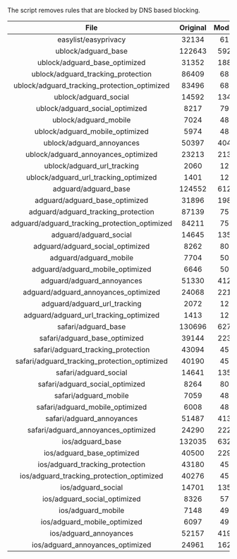 The script removes rules that are blocked by DNS based blocking.


| File | Original | Modified |
|:----:|:-----:|:-----:|
| easylist/easyprivacy | 32134 | 6196 |
| ublock/adguard_base | 122643 | 59267 |
| ublock/adguard_base_optimized | 31352 | 18820 |
| ublock/adguard_tracking_protection | 86409 | 6822 |
| ublock/adguard_tracking_protection_optimized | 83496 | 6822 |
| ublock/adguard_social | 14592 | 13481 |
| ublock/adguard_social_optimized | 8217 | 7963 |
| ublock/adguard_mobile | 7024 | 4841 |
| ublock/adguard_mobile_optimized | 5974 | 4841 |
| ublock/adguard_annoyances | 50397 | 40423 |
| ublock/adguard_annoyances_optimized | 23213 | 21319 |
| ublock/adguard_url_tracking | 2060 | 1219 |
| ublock/adguard_url_tracking_optimized | 1401 | 1219 |
| adguard/adguard_base | 124552 | 61270 |
| adguard/adguard_base_optimized | 31896 | 19814 |
| adguard/adguard_tracking_protection | 87139 | 7500 |
| adguard/adguard_tracking_protection_optimized | 84211 | 7501 |
| adguard/adguard_social | 14645 | 13541 |
| adguard/adguard_social_optimized | 8262 | 8018 |
| adguard/adguard_mobile | 7704 | 5020 |
| adguard/adguard_mobile_optimized | 6646 | 5020 |
| adguard/adguard_annoyances | 51330 | 41268 |
| adguard/adguard_annoyances_optimized | 24068 | 22154 |
| adguard/adguard_url_tracking | 2072 | 1229 |
| adguard/adguard_url_tracking_optimized | 1413 | 1229 |
| safari/adguard_base | 130696 | 62707 |
| safari/adguard_base_optimized | 39144 | 22381 |
| safari/adguard_tracking_protection | 43094 | 4584 |
| safari/adguard_tracking_protection_optimized | 40190 | 4584 |
| safari/adguard_social | 14641 | 13530 |
| safari/adguard_social_optimized | 8264 | 8011 |
| safari/adguard_mobile | 7059 | 4880 |
| safari/adguard_mobile_optimized | 6008 | 4880 |
| safari/adguard_annoyances | 51487 | 41357 |
| safari/adguard_annoyances_optimized | 24290 | 22263 |
| ios/adguard_base | 132035 | 63224 |
| ios/adguard_base_optimized | 40500 | 22906 |
| ios/adguard_tracking_protection | 43180 | 4592 |
| ios/adguard_tracking_protection_optimized | 40276 | 4591 |
| ios/adguard_social | 14701 | 13563 |
| ios/adguard_social_optimized | 8326 | 5706 |
| ios/adguard_mobile | 7148 | 4919 |
| ios/adguard_mobile_optimized | 6097 | 4918 |
| ios/adguard_annoyances | 52157 | 41923 |
| ios/adguard_annoyances_optimized | 24961 | 16255 |